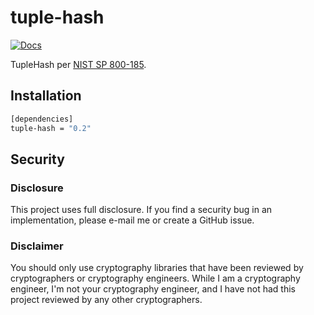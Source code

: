 # tuple-hash

[![Docs][docs-img]][docs-link]

TupleHash per [NIST SP 800-185].

## Installation

```bash
[dependencies]
tuple-hash = "0.2"
```

## Security

### Disclosure

This project uses full disclosure. If you find a security bug in
an implementation, please e-mail me or create a GitHub issue.

### Disclaimer

You should only use cryptography libraries that have been
reviewed by cryptographers or cryptography engineers. While I am
a cryptography engineer, I'm not your cryptography engineer, and
I have not had this project reviewed by any other cryptographers.

[//]: # (badges)

[docs-img]: https://docs.rs/tuple-hash/badge.svg
[docs-link]: https://docs.rs/tuple-hash
[NIST SP 800-185]: https://nvlpubs.nist.gov/nistpubs/SpecialPublications/NIST.SP.800-185.pdf
